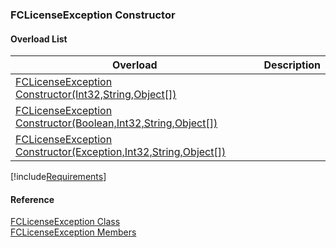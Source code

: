 ﻿### FCLicenseException Constructor

#### Overload List

| Overload | Description |
| --- | --- |
| [FCLicenseException Constructor(Int32,String,Object\[\])](FChoice.Common~FChoice.Common.FCLicenseException~_ctor(Int32,String,Object[]).md) |   |
| [FCLicenseException Constructor(Boolean,Int32,String,Object\[\])](FChoice.Common~FChoice.Common.FCLicenseException~_ctor(Boolean,Int32,String,Object[]).md) |   |
| [FCLicenseException Constructor(Exception,Int32,String,Object\[\])](FChoice.Common~FChoice.Common.FCLicenseException~_ctor(Exception,Int32,String,Object[]).md) |   |

[!include[Requirements](../partials/requirements.md)]



#### Reference

[FCLicenseException Class](FChoice.Common~FChoice.Common.FCLicenseException.md)  
[FCLicenseException Members](FChoice.Common~FChoice.Common.FCLicenseException_members.md)